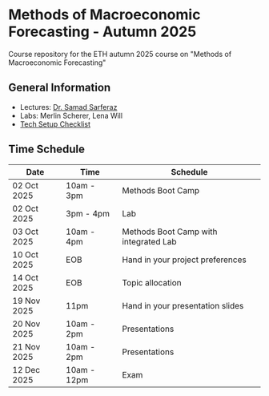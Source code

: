 # Methods of Macroeconomic Forecasting - Autumn 2025
Course repository for the ETH autumn 2025 course on "Methods of Macroeconomic Forecasting"

## General Information

- Lectures: [Dr. Samad Sarferaz](https://sites.google.com/site/samadsarferaz/home)
- Labs: Merlin Scherer, Lena Will
- [Tech Setup Checklist](/resources/tech_setup_checklist.pdf)

## Time Schedule

| Date | Time | Schedule |
|------|------| ---|
|02 Oct 2025 |10am - 3pm |Methods Boot Camp|
|02 Oct 2025 |3pm - 4pm |Lab|
|03 Oct 2025 |10am - 4pm |Methods Boot Camp with integrated Lab|
|10 Oct 2025 | EOB | Hand in your project preferences |
|14 Oct 2025 | EOB | Topic allocation |
|19 Nov 2025 | 11pm | Hand in your presentation slides |
|20 Nov 2025 |10am - 2pm |Presentations|
|21 Nov 2025 |10am - 2pm |Presentations|
|12 Dec 2025 |10am - 12pm |Exam|
